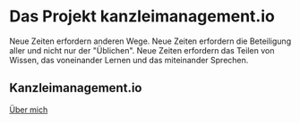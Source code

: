 # Das Projekt kanzleimanagement.io

Neue Zeiten erfordern anderen Wege.
Neue Zeiten erfordern die Beteiligung aller und nicht nur der "Üblichen".
Neue Zeiten erfordern das Teilen von Wissen, das voneinander Lernen und das miteinander Sprechen.


## Kanzleimanagement.io

[Über mich](README.MD)


